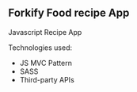 ## Forkify Food recipe App

Javascript Recipe App

Technologies used: 
* JS MVC Pattern
* SASS
* Third-party APIs

